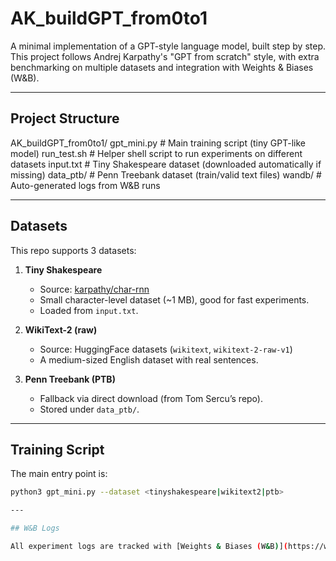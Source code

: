 # AK_buildGPT_from0to1

A minimal implementation of a GPT-style language model, built step by step.  
This project follows Andrej Karpathy's "GPT from scratch" style, with extra benchmarking on multiple datasets and integration with Weights & Biases (W&B).

---

## Project Structure
AK_buildGPT_from0to1/
gpt_mini.py         # Main training script (tiny GPT-like model)
run_test.sh         # Helper shell script to run experiments on different datasets
input.txt           # Tiny Shakespeare dataset (downloaded automatically if missing)
data_ptb/           # Penn Treebank dataset (train/valid text files)
wandb/              # Auto-generated logs from W&B runs

---

## Datasets

This repo supports 3 datasets:

1. **Tiny Shakespeare**  
   - Source: [karpathy/char-rnn](https://github.com/karpathy/char-rnn)  
   - Small character-level dataset (~1 MB), good for fast experiments.  
   - Loaded from `input.txt`.

2. **WikiText-2 (raw)**  
   - Source: HuggingFace datasets (`wikitext`, `wikitext-2-raw-v1`)  
   - A medium-sized English dataset with real sentences.

3. **Penn Treebank (PTB)**  
   - Fallback via direct download (from Tom Sercu’s repo).  
   - Stored under `data_ptb/`.

---

## Training Script

The main entry point is:

```bash
python3 gpt_mini.py --dataset <tinyshakespeare|wikitext2|ptb>

---

## W&B Logs

All experiment logs are tracked with [Weights & Biases (W&B)](https://wandb.ai/leonleng-university-of-washington/mini-gpt-benchmark).
